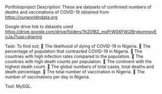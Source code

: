 Portfolioproject
Description: 
These are datasets of confirmed numbers of deaths and vaccinations of COVID-19 
obtained from
https://ourworldindata.org

Google drive link to datasets used
https://drive.google.com/drive/folders/1h20fB2_mxPrW0XFWi2BrykomnpvEoJaJ?usp=sharing

Task: 
To find out;
🦠 The likelihood of dying of COVID-19 in Nigeria.
🦠 The percentage of population that contracted COVID-19 in Nigeria.
🦠 The countries with high infection rates compared to the population.
🦠 The countries with high death counts per population.
🦠 The continent with the highest death count.
🦠 The global numbers of total cases, total deaths and death percentage.
🦠 The total number of vaccination in Nigeria.
🦠 The number of vaccinations per day in Nigeria.


Tool:
MySQL.
